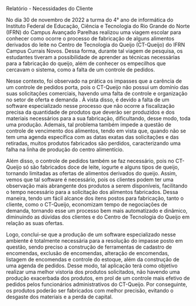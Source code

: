 Relatório - Necessidades do Cliente

No dia 30 de novembro de 2022 a turma do 4° ano de informática do Instituto Federal de Educação, Ciência e Tecnologia do Rio Grande do Norte (IFRN) do Campus Avançado Parelhas realizou uma viagem escolar para conhecer como ocorre o processo de fabricação de alguns alimentos derivados do leite no Centro de Tecnologia do Queijo (CT-Queijo) do IFRN Campus Currais Novos. Dessa forma, durante tal viagem de pesquisa, os estudantes tiveram a possibilidade de aprender as técnicas necessárias para a fabricação do queijo, além de conhecer os empecilhos que cercavam o sistema, como a falta de um controle de pedidos.

Nesse contexto, foi observado na prática os impasses que a carência de um controle de pedidos porta, pois o CT-Queijo não possui um domínio das suas solicitações comerciais, havendo uma falta de controle e organização no setor de oferta e demanda . À vista disso, é devido a falta de um software especializado nesse processo que não ocorre a fiscalização precisa da quantidade de produtos que deverão ser produzidos e dos materiais necessários para a sua fabricação, dificultando, desse modo, toda uma produção. Ademais, tal problema também impede a questão de controle de vencimento dos alimentos, tendo em vista que, quando não se tem uma agenda específica com as datas exatas das solicitações e das retiradas, muitos produtos fabricados são perdidos, caracterizando uma falha na linha de produção do centro alimentício.

Além disso, o controle de pedidos também se faz necessário, pois no CT-Queijo só são fabricados doce de leite, iogurte e alguns tipos de queijo, tornando limitadas as ofertas de alimentos derivados do queijo. Assim, vemos que tal software é necessário, pois os clientes podem ter uma observação mais abrangente dos produtos a serem disponíveis, facilitando o tempo necessário para a solicitação dos alimentos fabricados. Dessa maneira, tendo um fácil alcance dos itens postos para fabricação, tanto o cliente, como o CT-Queijo, economizam tempo de negociações de demanda, tornando esse um processo bem mais automatizado e dinâmico, diminuindo as dúvidas dos clientes e do Centro de Tecnologia do Queijo em relação as suas ofertas.  

Logo, conclui-se que a produção de um software especializado nesse ambiente é totalmente necessária para a resolução do impasse posto em questão, sendo preciso a construção de ferramentas de cadastro de encomendas, exclusão de encomendas, alteração de encomendas, listagem de encomendas e controle do estoque, além da construção de uma agenda de pedidos. Desse modo, tal aplicação terá como objetivo realizar uma melhor vistoria dos produtos solicitados, não havendo uma produção exacerbada dos produtos, em prol de um controle mais efetivo de pedidos pelos funcionários administrativos do CT-Queijo. Por conseguinte, os produtos poderão ser fabricados com melhor precisão, evitando o desgaste dos materiais e a perda de capital. 
